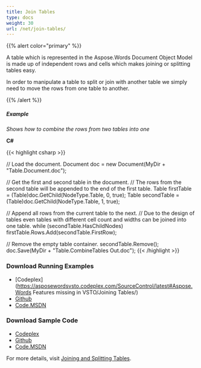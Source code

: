 ```yaml
---
title: Join Tables
type: docs
weight: 30
url: /net/join-tables/
---
```


{{% alert color="primary" %}} 

A table which is represented in the Aspose.Words Document Object Model is made up of independent rows and cells which makes joining or splitting tables easy.

In order to manipulate a table to split or join with another table we simply need to move the rows from one table to another. 

{{% /alert %}} 
##### **Example**
*Shows how to combine the rows from two tables into one*

**C#**

{{< highlight csharp >}}

 // Load the document.
 Document doc = new Document(MyDir + "Table.Document.doc");

 // Get the first and second table in the document.
 // The rows from the second table will be appended to the end of the first table.
 Table firstTable = (Table)doc.GetChild(NodeType.Table, 0, true);
 Table secondTable = (Table)doc.GetChild(NodeType.Table, 1, true);

 // Append all rows from the current table to the next.
 // Due to the design of tables even tables with different cell count and widths can be joined into one table.
 while (secondTable.HasChildNodes)
 firstTable.Rows.Add(secondTable.FirstRow);

 // Remove the empty table container.
 secondTable.Remove();
 doc.Save(MyDir + "Table.CombineTables Out.doc");
{{< /highlight >}}
### **Download Running Examples**
- [Codeplex](https://asposewordsvsto.codeplex.com/SourceControl/latest#Aspose.Words Features missing in VSTO/Joining Tables/)
- [Github](https://github.com/asposewords/Aspose.Words-for-.NET/tree/master/Plugins/Aspose.Words%20Vs%20VSTO%20Word/Aspose.Words%20Features%20missing%20in%20VSTO/Joining%20Tables)
- [Code.MSDN](https://code.msdn.microsoft.com/AsposeWords-Features-bfd6167c/view/SourceCode#content)
### **Download Sample Code**
- [Codeplex](https://asposewordsvsto.codeplex.com/releases/view/619474)
- [Github](https://github.com/aspose-words/Aspose.Words-for-.NET/releases/tag/MissingFeaturesofVSTOv1.1)
- [Code.MSDN](https://code.msdn.microsoft.com/AsposeWords-Features-bfd6167c#content)

For more details, visit [Joining and Splitting Tables](https://docs.aspose.com/words/net/joining-and-splitting-tables/).
